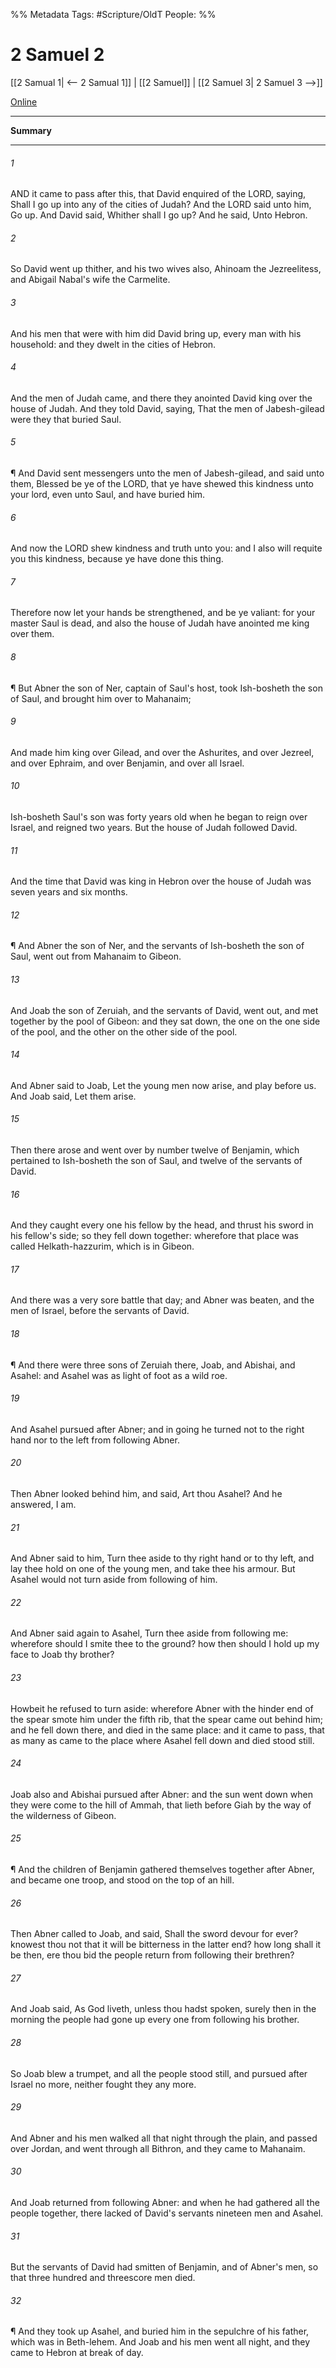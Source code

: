

%% Metadata
Tags: #Scripture/OldT
People: 
%%
# 2 Samuel 2
[[2 Samual 1| <-- 2 Samual 1]] | [[2 Samuel]] | [[2 Samuel 3| 2 Samuel 3 -->]]

[Online](https://churchofjesuschrist.org/study/scriptures/ot/2-sam/2?lang=eng)

---
__Summary__



---

###### 1
AND it came to pass after this, that David enquired of the LORD, saying, Shall I go up into any of the cities of Judah?  And the LORD said unto him, Go up.  And David said, Whither shall I go up?  And he said, Unto Hebron.
###### 2
So David went up thither, and his two wives also, Ahinoam the Jezreelitess, and Abigail Nabal's wife the Carmelite.
###### 3
And his men that were with him did David bring up, every man with his household: and they dwelt in the cities of Hebron.
###### 4
And the men of Judah came, and there they anointed David king over the house of Judah.  And they told David, saying, That the men of Jabesh-gilead were they that buried Saul.
###### 5
¶ And David sent messengers unto the men of Jabesh-gilead, and said unto them, Blessed be ye of the LORD, that ye have shewed this kindness unto your lord, even unto Saul, and have buried him.
###### 6
And now the LORD shew kindness and truth unto you: and I also will requite you this kindness, because ye have done this thing.
###### 7
Therefore now let your hands be strengthened, and be ye valiant: for your master Saul is dead, and also the house of Judah have anointed me king over them.
###### 8
¶ But Abner the son of Ner, captain of Saul's host, took Ish-bosheth the son of Saul, and brought him over to Mahanaim;
###### 9
And made him king over Gilead, and over the Ashurites, and over Jezreel, and over Ephraim, and over Benjamin, and over all Israel.
###### 10
Ish-bosheth Saul's son was forty years old when he began to reign over Israel, and reigned two years.  But the house of Judah followed David.
###### 11
And the time that David was king in Hebron over the house of Judah was seven years and six months.
###### 12
¶ And Abner the son of Ner, and the servants of Ish-bosheth the son of Saul, went out from Mahanaim to Gibeon.
###### 13
And Joab the son of Zeruiah, and the servants of David, went out, and met together by the pool of Gibeon: and they sat down, the one on the one side of the pool, and the other on the other side of the pool.
###### 14
And Abner said to Joab, Let the young men now arise, and play before us.  And Joab said, Let them arise.
###### 15
Then there arose and went over by number twelve of Benjamin, which pertained to Ish-bosheth the son of Saul, and twelve of the servants of David.
###### 16
And they caught every one his fellow by the head, and thrust his sword in his fellow's side; so they fell down together: wherefore that place was called Helkath-hazzurim, which is in Gibeon.
###### 17
And there was a very sore battle that day; and Abner was beaten, and the men of Israel, before the servants of David.
###### 18
¶ And there were three sons of Zeruiah there, Joab, and Abishai, and Asahel: and Asahel was as light of foot as a wild roe.
###### 19
And Asahel pursued after Abner; and in going he turned not to the right hand nor to the left from following Abner.
###### 20
Then Abner looked behind him, and said, Art thou Asahel?  And he answered, I am.
###### 21
And Abner said to him, Turn thee aside to thy right hand or to thy left, and lay thee hold on one of the young men, and take thee his armour.  But Asahel would not turn aside from following of him.
###### 22
And Abner said again to Asahel, Turn thee aside from following me: wherefore should I smite thee to the ground?  how then should I hold up my face to Joab thy brother?
###### 23
Howbeit he refused to turn aside: wherefore Abner with the hinder end of the spear smote him under the fifth rib, that the spear came out behind him; and he fell down there, and died in the same place: and it came to pass, that as many as came to the place where Asahel fell down and died stood still.
###### 24
Joab also and Abishai pursued after Abner: and the sun went down when they were come to the hill of Ammah, that lieth before Giah by the way of the wilderness of Gibeon.
###### 25
¶ And the children of Benjamin gathered themselves together after Abner, and became one troop, and stood on the top of an hill.
###### 26
Then Abner called to Joab, and said, Shall the sword devour for ever?  knowest thou not that it will be bitterness in the latter end?  how long shall it be then, ere thou bid the people return from following their brethren?
###### 27
And Joab said, As God liveth, unless thou hadst spoken, surely then in the morning the people had gone up every one from following his brother.
###### 28
So Joab blew a trumpet, and all the people stood still, and pursued after Israel no more, neither fought they any more.
###### 29
And Abner and his men walked all that night through the plain, and passed over Jordan, and went through all Bithron, and they came to Mahanaim.
###### 30
And Joab returned from following Abner: and when he had gathered all the people together, there lacked of David's servants nineteen men and Asahel.
###### 31
But the servants of David had smitten of Benjamin, and of Abner's men, so that three hundred and threescore men died.
###### 32
¶ And they took up Asahel, and buried him in the sepulchre of his father, which was in Beth-lehem.  And Joab and his men went all night, and they came to Hebron at break of day.



